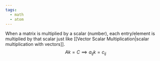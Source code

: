 ```yaml
---
tags:
  - math
  - atom
---
```

When a matrix is multiplied by a scalar (number), each entry/element is multiplied by that scalar just like [[Vector Scalar Multiplication|scalar multiplication with vectors]].
$$ Ak = C \implies a_{ij} k = c_{ij} $$